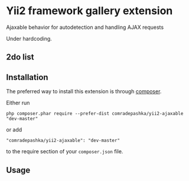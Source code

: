 Yii2 framework gallery extension
=================
Ajaxable behavior for autodetection and handling AJAX requests

Under hardcoding.

2do list
 -

Installation
------------

The preferred way to install this extension is through [composer](http://getcomposer.org/download/).

Either run

```
php composer.phar require --prefer-dist comradepashka/yii2-ajaxable "dev-master"
```

or add

```
"comradepashka/yii2-ajaxable": "dev-master"
```

to the require section of your `composer.json` file.


Usage
-----
